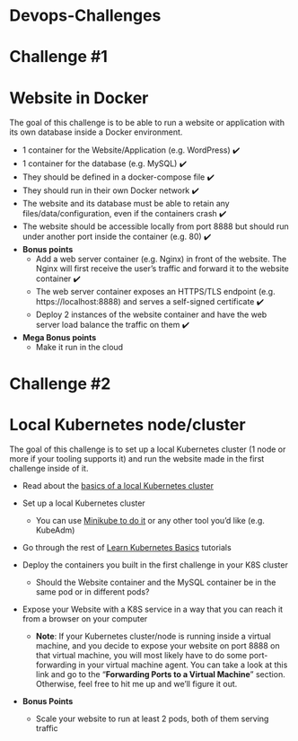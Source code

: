 # Devops-Challenges

# Challenge #1
# Website in Docker

The goal of this challenge is to be able to run a website or application with its own database inside a Docker environment.

- 1 container for the Website/Application (e.g. WordPress) ✔️
- 1 container for the database (e.g. MySQL) ✔️
- They should be defined in a docker-compose file ✔️
- They should run in their own Docker network ✔️
- The website and its database must be able to retain any files/data/configuration, even if the containers crash ✔️
- The website should be accessible locally from port 8888 but should run under another port inside the container (e.g. 80) ✔️
- **Bonus points**
    - Add a web server container (e.g. Nginx) in front of the website. The Nginx will first receive the user’s traffic and forward it to the website container ✔️
    - The web server container exposes an HTTPS/TLS endpoint (e.g. https://localhost:8888) and serves a self-signed certificate ✔️
    - Deploy 2 instances of the website container and have the web server load balance the traffic on them ✔️
- **Mega Bonus points**
    - Make it run in the cloud

# Challenge #2
# Local Kubernetes node/cluster

The goal of this challenge is to set up a local Kubernetes cluster (1 node or more if your tooling supports it) and run the website made in the first challenge inside of it.

- Read about the [basics of a local Kubernetes cluster](https://kubernetes.io/docs/tutorials/kubernetes-basics/create-cluster/cluster-intro/)
- Set up a local Kubernetes cluster
    - You can use [Minikube to do it](https://kubernetes.io/docs/tutorials/hello-minikube/) or any other tool you’d like (e.g. KubeAdm)
- Go through the rest of [Learn Kubernetes Basics](https://kubernetes.io/docs/tutorials/kubernetes-basics/) tutorials
- Deploy the containers you built in the first challenge in your K8S cluster
    - Should the Website container and the MySQL container be in the same pod or in different pods?
- Expose your Website with a K8S service in a way that you can reach it from a browser on your computer
    - **Note**: If your Kubernetes cluster/node is running inside a virtual machine, and you decide to expose your website on port 8888 on that virtual machine, you will most likely have to do some port-forwarding in your virtual machine agent. You can take a look at this link and go to the “**Forwarding Ports to a Virtual Machine**” section. Otherwise, feel free to hit me up and we’ll figure it out.

- **Bonus Points**
    - Scale your website to run at least 2 pods, both of them serving traffic
